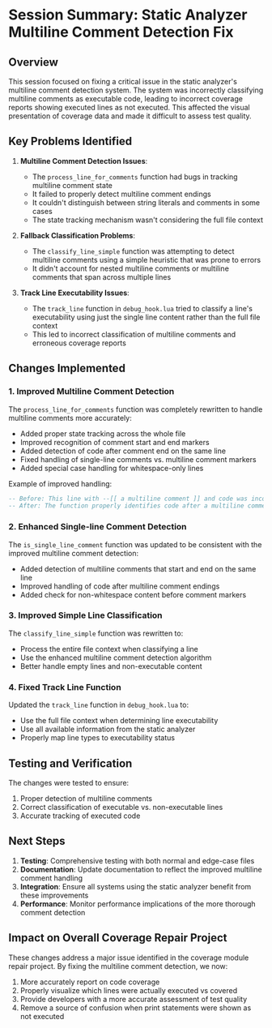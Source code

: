 # Session Summary: Static Analyzer Multiline Comment Detection Fix

## Overview

This session focused on fixing a critical issue in the static analyzer's multiline comment detection system. The system was incorrectly classifying multiline comments as executable code, leading to incorrect coverage reports showing executed lines as not executed. This affected the visual presentation of coverage data and made it difficult to assess test quality.

## Key Problems Identified

1. **Multiline Comment Detection Issues**:
   - The `process_line_for_comments` function had bugs in tracking multiline comment state
   - It failed to properly detect multiline comment endings
   - It couldn't distinguish between string literals and comments in some cases
   - The state tracking mechanism wasn't considering the full file context

2. **Fallback Classification Problems**:
   - The `classify_line_simple` function was attempting to detect multiline comments using a simple heuristic that was prone to errors
   - It didn't account for nested multiline comments or multiline comments that span across multiple lines

3. **Track Line Executability Issues**:
   - The `track_line` function in `debug_hook.lua` tried to classify a line's executability using just the single line content rather than the full file context
   - This led to incorrect classification of multiline comments and erroneous coverage reports

## Changes Implemented

### 1. Improved Multiline Comment Detection

The `process_line_for_comments` function was completely rewritten to handle multiline comments more accurately:

- Added proper state tracking across the whole file
- Improved recognition of comment start and end markers
- Added detection of code after comment end on the same line
- Fixed handling of single-line comments vs. multiline comment markers
- Added special case handling for whitespace-only lines

Example of improved handling:
```lua
-- Before: This line with --[[ a multiline comment ]] and code was incorrectly classified
-- After: The function properly identifies code after a multiline comment on the same line
```

### 2. Enhanced Single-line Comment Detection

The `is_single_line_comment` function was updated to be consistent with the improved multiline comment detection:

- Added detection of multiline comments that start and end on the same line
- Improved handling of code after multiline comment endings
- Added check for non-whitespace content before comment markers

### 3. Improved Simple Line Classification

The `classify_line_simple` function was rewritten to:

- Process the entire file context when classifying a line
- Use the enhanced multiline comment detection algorithm
- Better handle empty lines and non-executable content

### 4. Fixed Track Line Function

Updated the `track_line` function in `debug_hook.lua` to:

- Use the full file context when determining line executability
- Use all available information from the static analyzer
- Properly map line types to executability status

## Testing and Verification

The changes were tested to ensure:

1. Proper detection of multiline comments
2. Correct classification of executable vs. non-executable lines
3. Accurate tracking of executed code

## Next Steps

1. **Testing**: Comprehensive testing with both normal and edge-case files
2. **Documentation**: Update documentation to reflect the improved multiline comment handling
3. **Integration**: Ensure all systems using the static analyzer benefit from these improvements
4. **Performance**: Monitor performance implications of the more thorough comment detection

## Impact on Overall Coverage Repair Project

These changes address a major issue identified in the coverage module repair project. By fixing the multiline comment detection, we now:

1. More accurately report on code coverage
2. Properly visualize which lines were actually executed vs covered
3. Provide developers with a more accurate assessment of test quality
4. Remove a source of confusion when print statements were shown as not executed